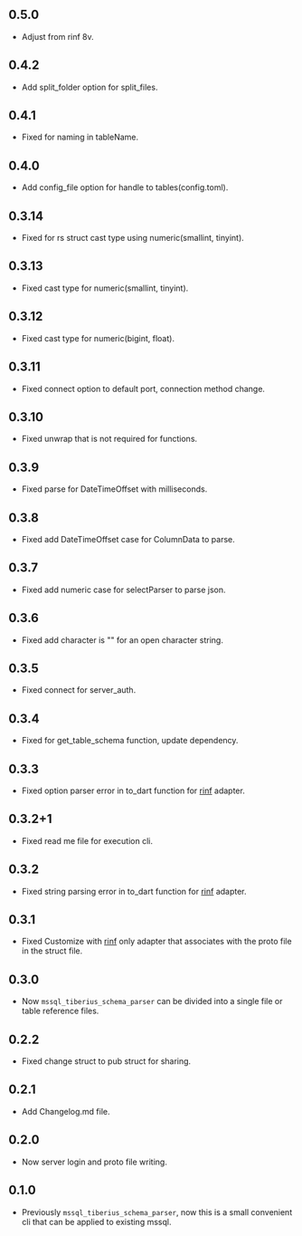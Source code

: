 ## 0.5.0

- Adjust from rinf 8v.

## 0.4.2

- Add split_folder option for split_files.

## 0.4.1

- Fixed for naming in tableName.

## 0.4.0

- Add config_file option for handle to tables(config.toml).

## 0.3.14

- Fixed for rs struct cast type using numeric(smallint, tinyint).

## 0.3.13

- Fixed cast type for numeric(smallint, tinyint).

## 0.3.12

- Fixed cast type for numeric(bigint, float).

## 0.3.11

- Fixed connect option to default port, connection method change.

## 0.3.10

- Fixed unwrap that is not required for functions.

## 0.3.9

- Fixed parse for DateTimeOffset with milliseconds.

## 0.3.8

- Fixed add DateTimeOffset case for ColumnData to parse.

## 0.3.7

- Fixed add numeric case for selectParser to parse json.

## 0.3.6

- Fixed add character is "\" for an open character string.

## 0.3.5

- Fixed connect for server_auth.

## 0.3.4

- Fixed for get_table_schema function, update dependency.

## 0.3.3

- Fixed option parser error in to_dart function for [rinf](https://github.com/cunarist/rinf) adapter.

## 0.3.2+1

- Fixed read me file for execution cli.

## 0.3.2

- Fixed string parsing error in to_dart function for [rinf](https://github.com/cunarist/rinf) adapter.

## 0.3.1

- Fixed Customize with [rinf](https://github.com/cunarist/rinf) only adapter that associates with the proto file in the struct file.

## 0.3.0

- Now `mssql_tiberius_schema_parser` can be divided into a single file or table reference files.

## 0.2.2

- Fixed change struct to pub struct for sharing.

## 0.2.1

- Add Changelog.md file.

## 0.2.0

- Now server login and proto file writing.

## 0.1.0

- Previously `mssql_tiberius_schema_parser`, now this is a small convenient cli that can be applied to existing mssql.
